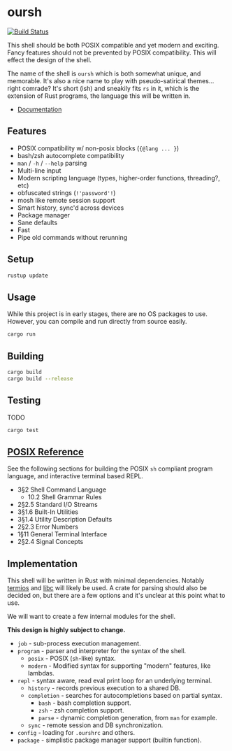 # oursh
[![Build Status](https://travis-ci.org/nixpulvis/oursh.svg?branch=master)](https://travis-ci.org/nixpulvis/oursh)

This shell should be both POSIX compatible and yet modern and exciting. Fancy
features should not be prevented by POSIX compatibility. This will effect the
design of the shell.

The name of the shell is `oursh` which is both somewhat unique, and memorable.
It's also a nice name to play with pseudo-satirical themes... right comrade?
It's short (ish) and sneakily fits `rs` in it, which is the extension of Rust
programs, the language this will be written in.

- [Documentation][documentation]

## Features

- POSIX compatibility w/ non-posix blocks (`{@lang ... }`)
- bash/zsh autocomplete compatibility
- `man` / `-h` / `--help` parsing
- Multi-line input
- Modern scripting language (types, higher-order functions, threading?, etc)
- obfuscated strings (`!'password'!`)
- mosh like remote session support
- Smart history, sync'd across devices
- Package manager
- Sane defaults
- Fast
- Pipe old commands without rerunning

## Setup

```sh
rustup update
```

## Usage

While this project is in early stages, there are no OS packages to use. However,
you can compile and run directly from source easily.

```sh
cargo run
```


## Building

```sh
cargo build
cargo build --release
```


## Testing

TODO

```sh
cargo test
```


## [POSIX Reference][posix]

See the following sections for building the POSIX `sh` compliant program
language, and interactive terminal based REPL.

- 3§2 Shell Command Language
    - 10.2 Shell Grammar Rules
- 2§2.5 Standard I/O Streams
- 3§1.6 Built-In Utilities
- 3§1.4 Utility Description Defaults
- 2§2.3 Error Numbers
- 1§11 General Terminal Interface
- 2§2.4 Signal Concepts


## Implementation

This shell will be written in Rust with minimal dependencies. Notably
[termios][termios] and [libc][libc] will likely be used. A crate for parsing
should also be decided on, but there are a few options and it's unclear at this
point what to use.

We will want to create a few internal modules for the shell.

**This design is highly subject to change.**

- `job` - sub-process execution management.
- `program` - parser and interpreter for the syntax of the shell.
    - `posix` - POSIX (`sh`-like) syntax.
    - `modern` - Modified syntax for supporting "modern" features, like lambdas.
- `repl` - syntax aware, read eval print loop for an underlying terminal.
    - `history` - records previous execution to a shared DB.
    - `completion` - searches for autocompletions based on partial syntax.
        - `bash` - bash completion support.
        - `zsh` - zsh completion support.
        - `parse` - dynamic completion generation, from `man` for example.
    - `sync` - remote session and DB synchronization.
- `config` - loading for `.ourshrc` and others.
- `package` - simplistic package manager support (builtin function).


[documentation]: https://nixpulvis.com/oursh/oursh
[posix]: http://pubs.opengroup.org/onlinepubs/9699919799/
[termios]: https://crates.io/crates/termios
[libc]: https://crates.io/crates/libc

